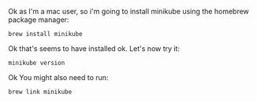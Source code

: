 Ok as I'm a mac user, so i'm going to install minikube using the homebrew package manager:

```
brew install minikube
```
 
Ok that's seems to have installed ok. Let's now try it:


```
minikube version
```



Ok 
You might also need to run:

```
brew link minikube
```





